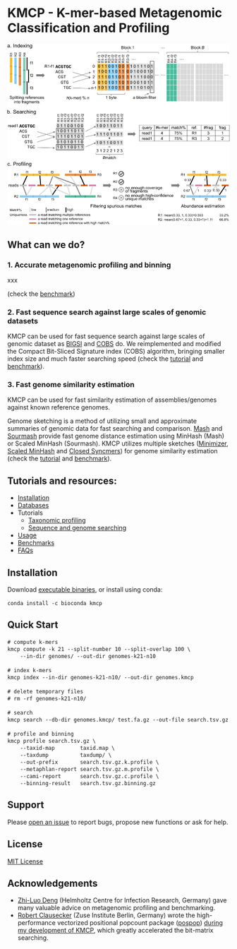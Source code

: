 # KMCP - K-mer-based Metagenomic Classification and Profiling

<img src="kmcp.png" alt="" width="800"/>

## What can we do?

### 1. Accurate metagenomic profiling and binning

xxx

(check the [benchmark](https://bioinf.shenwei.me/kmcp/benchmark/profiling))


### 2. Fast sequence search against large scales of genomic datasets

KMCP can be used for fast sequence search against large scales of genomic dataset
as [BIGSI](https://github.com/Phelimb/BIGSI) and [COBS](https://github.com/bingmann/cobs) do.
We reimplemented and modified the Compact Bit-Sliced Signature index (COBS) algorithm,
bringing smaller index size and much faster searching speed
 (check the [tutorial](https://bioinf.shenwei.me/kmcp/tutorial/searching) and [benchmark](https://bioinf.shenwei.me/kmcp/benchmark/searching)).
 
### 3. Fast genome similarity estimation

KMCP can be used for fast similarity estimation of assemblies/genomes against known reference genomes.

Genome sketching is a method of utilizing small and approximate summaries of
genomic data for fast searching and comparison.
[Mash](https://github.com/marbl/Mash) and [Sourmash](https://github.com/sourmash-bio/sourmash)
provide fast genome distance estimation using MinHash (Mash) or Scaled MinHash (Sourmash).
KMCP utilizes multiple sketches 
([Minimizer](https://academic.oup.com/bioinformatics/article/20/18/3363/202143), 
[Scaled MinHash](https://f1000research.com/articles/8-1006) and
[Closed Syncmers](https://peerj.com/articles/10805/)) for genome similarity estimation
 (check the [tutorial](https://bioinf.shenwei.me/kmcp/tutorial/searching) and [benchmark](https://bioinf.shenwei.me/kmcp/benchmark/searching)).


## Tutorials and resources:

- [Installation](https://bioinf.shenwei.me/kmcp/download)
- [Databases](https://bioinf.shenwei.me/kmcp/database)
- Tutorials
    - [Taxonomic profiling](https://bioinf.shenwei.me/kmcp/tutorial/profiling)
    - [Sequence and genome searching](https://bioinf.shenwei.me/kmcp/tutorial/searching)
- [Usage](https://bioinf.shenwei.me/kmcp/usage)
- [Benchmarks](https://bioinf.shenwei.me/kmcp/benchmark)
- [FAQs](https://bioinf.shenwei.me/kmcp/faq)

## Installation

Download [executable binaries](https://github.com/shenwei356/kmcp/releases),
or install using conda:

    conda install -c bioconda kmcp

## Quick Start

    # compute k-mers
    kmcp compute -k 21 --split-number 10 --split-overlap 100 \
        --in-dir genomes/ --out-dir genomes-k21-n10

    # index k-mers
    kmcp index --in-dir genomes-k21-n10/ --out-dir genomes.kmcp
    
    # delete temporary files
    # rm -rf genomes-k21-n10/
    
    # search    
    kmcp search --db-dir genomes.kmcp/ test.fa.gz --out-file search.tsv.gz

    # profile and binning
    kmcp profile search.tsv.gz \
        --taxid-map        taxid.map \
        --taxdump          taxdump/ \
        --out-prefix       search.tsv.gz.k.profile \
        --metaphlan-report search.tsv.gz.m.profile \
        --cami-report      search.tsv.gz.c.profile \
        --binning-result   search.tsv.gz.binning.gz

## Support

Please [open an issue](https://github.com/shenwei356/kmcp/issues) to report bugs,
propose new functions or ask for help.

## License

[MIT License](https://github.com/shenwei356/kmcp/blob/master/LICENSE)

## Acknowledgements

- [Zhi-Luo Deng](https://dawnmy.github.io/CV/) (Helmholtz Centre for Infection Research, Germany)
  gave many valuable advice on metagenomic profiling and benchmarking.
- [Robert Clausecker](https://github.com/clausecker/) (Zuse Institute Berlin, Germany)
  wrote the high-performance vectorized positional popcount package 
  ([pospop](https://github.com/clausecker/pospop)) 
  [during my development of KMCP](https://stackoverflow.com/questions/63248047/),
  which greatly accelerated the bit-matrix searching.
